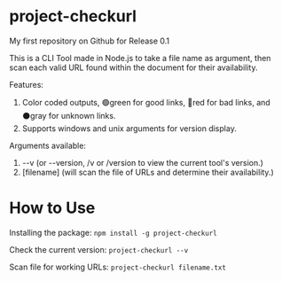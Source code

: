 # project-checkurl
My first repository on Github for Release 0.1


This is a CLI Tool made in Node.js to take a file name as argument, then scan each valid URL found within the document for their availability.

Features:
1. Color coded outputs, 🟢green for good links, 🔴red for bad links, and ⚫gray for unknown links.
2. Supports windows and unix arguments for version display.

Arguments available: 
1. --v (or --version, /v or /version to view the current tool's version.)
2. [filename] (will scan the file of URLs and determine their availability.)

# How to Use

Installing the package: ```npm install -g project-checkurl```

Check the current version: ```project-checkurl --v```

Scan file for working URLs: ```project-checkurl filename.txt```
